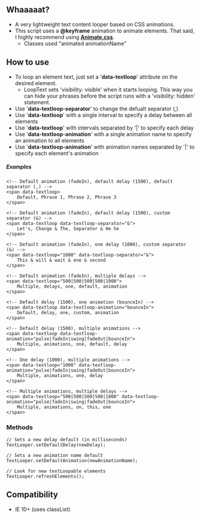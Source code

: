 ## Whaaaaat?

* A very lightweight text content looper based on CSS animations. 
* This script uses a **@keyframe** animation to animate elements. That said, I highly recommend using [**Animate.css**](https://daneden.github.io/animate.css/).     
    * Classes used "animated animationName"

## How to use

* To loop an element text, just set a '**data-textloop**' attribute on the desired element.
	* LoopText sets 'visibility: visible' when it starts looping. This way you can hide your phrases before the script runs with a 'visibility: hidden' statement.
* Use '**data-textloop-separator**' to change the defualt separator (,)
* Use '**data-textloop**' with a single interval to specify a delay between all elements
* Use '**data-textloop**' with intervals separated by '|' to specify each delay
* Use '**data-textloop-animation**' with a single animation name to specify an animation to all elements
* Use '**data-textloop-animation**' with animation names separated by '|' to specify each element's animation



##### Examples

````
<!-- Default animation (fadeIn), default delay (1500), default separator (,) -->
<span data-textloop>
    Default, Phrase 1, Phrase 2, Phrase 3
</span>

<!-- Default animation (fadeIn), default delay (1500), custom separator (&) -->
<span data-textloop data-textloop-separator="&">
    Let's, Change & The, Separator & He he
</span>

<!-- Default animation (fadeIn), one delay (1000), custom separator (&) -->
<span data-textloop="1000" data-textloop-separator="&">
    This & will & wait & one & second
</span>

<!-- Default animation (fadeIn), multiple delays -->
<span data-textloop="500|500|500|500|1000">
    Multiple, delays, one, default, animation
</span>

<!-- Default delay (1500), one animation (bounceIn) -->
<span data-textloop data-textloop-animation="bounceIn">
    Default, delay, one, custom, animation
</span>

<!-- Default delay (1500), multiple animations -->
<span data-textloop data-textloop-animation="pulse|fadeIn|swing|fadeOut|bounceIn">
    Multiple, animations, one, default, delay
</span>

<!-- One delay (1000), multiple animations -->
<span data-textloop="1000" data-textloop-animation="pulse|fadeIn|swing|fadeOut|bounceIn">
    Multiple, animations, one, delay
</span>

<!-- Multiple animations, multiple delays -->
<span data-textloop="500|500|500|500|1000" data-textloop-animation="pulse|fadeIn|swing|fadeOut|bounceIn">
    Multiple, animations, on, this, one
</span>
````

### Methods
````
// Sets a new delay default (in milliseconds)
TextLooper.setDefaultDelay(newDelay);

// Sets a new animation name default
TextLooper.setDefaultAnimation(newAnimationName);

// Look for new textLoopable elements
TextLooper.refreshElements();
````

## Compatibility 
- IE 10+ (uses classList)


